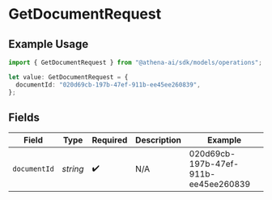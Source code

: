 # GetDocumentRequest

## Example Usage

```typescript
import { GetDocumentRequest } from "@athena-ai/sdk/models/operations";

let value: GetDocumentRequest = {
  documentId: "020d69cb-197b-47ef-911b-ee45ee260839",
};
```

## Fields

| Field                                | Type                                 | Required                             | Description                          | Example                              |
| ------------------------------------ | ------------------------------------ | ------------------------------------ | ------------------------------------ | ------------------------------------ |
| `documentId`                         | *string*                             | :heavy_check_mark:                   | N/A                                  | 020d69cb-197b-47ef-911b-ee45ee260839 |